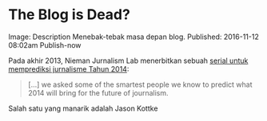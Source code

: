 The Blog is Dead?
===============
Image: 
Description Menebak-tebak masa depan blog.
Published: 2016-11-12 08:02am
Publish-now


Pada akhir 2013, Nieman Jurnalism Lab menerbitkan sebuah [serial untuk memprediksi jurnalisme Tahun 2014](http://www.niemanlab.org/collection/predictions-2014/):

> [...] we asked some of the smartest people we know to predict what 2014 will bring for the future of journalism.

Salah satu yang manarik adalah Jason Kottke

 